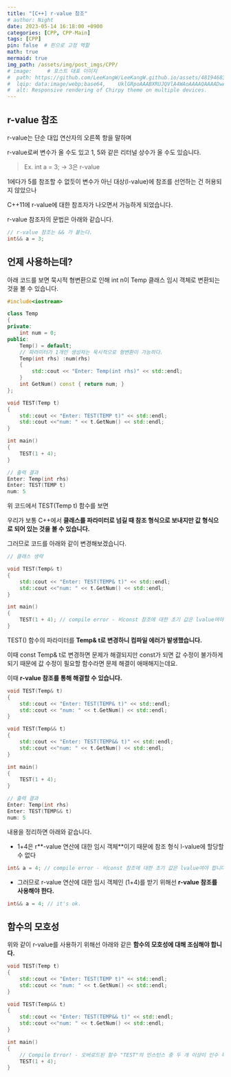 ```yaml
---
title: "[C++] r-value 참조"
# author: Night
date: 2023-05-14 16:18:00 +0900
categories: [CPP, CPP-Main]
tags: [CPP]
pin: false  # 핀으로 고정 역할
math: true
mermaid: true
img_path: /assets/img/post_imgs/CPP/
# image:     # 포스트 대표 이미지
#  path: https://github.com/LeeKangW/LeeKangW.github.io/assets/48194683/7e5b8251-2544-4eea-b702-ad59aa404e9e
#  lqip: data:image/webp;base64,    UklGRpoAAABXRUJQVlA4WAoAAAAQAAAADwAABwAAQUxQSDIAAAARL0AmbZurmr57yyIiqE8oiG0bejIYEQTgqiDA9vqnsUSI6H+oAERp2HZ65qP/VIAWAFZQOCBCAAAA8AEAnQEqEAAIAAVAfCWkAALp8sF8rgRgAP7o9FDvMCkMde9PK7euH5M1m6VWoDXf2FkP3BqV0ZYbO6NA/VFIAAAA
#  alt: Responsive rendering of Chirpy theme on multiple devices.
---
```


## r-value 참조

r-value는 단순 대입 연산자의 오른쪽 항을 말하며

r-value로써 변수가 올 수도 있고 1, 5와 같은 리터널 상수가 올 수도 있습니다.

> Ex. int a = 3; -> 3은 r-value

1에다가 5를 참조할 수 없듯이 변수가 아닌 대상(l-value)에 참조를 선언하는 건 허용되지 않았으나

C++11에 r-value에 대한 참조자가 나오면서 가능하게 되었습니다.

r-value 참조자의 문법은 아래와 같습니다.

```cpp
// r-value 참조는 && 가 붙는다.
int&& a = 3;
```

## 언제 사용하는데?

아래 코드를 보면 묵시적 형변환으로 인해 int n이 Temp 클래스 임시 객체로 변환되는 것을 볼 수 있습니다.

```cpp
#include<iostream>

class Temp
{
private:
	int num = 0;
public:
	Temp() = default;
    // 파라미터가 1개인 생성자는 묵시적으로 형변환이 가능하다.
	Temp(int rhs) :num(rhs)
	{
		std::cout << "Enter: Temp(int rhs)" << std::endl;
	}
	int GetNum() const { return num; }
};

void TEST(Temp t)
{
	std::cout << "Enter: TEST(TEMP t)" << std::endl;
	std::cout <<"num: " << t.GetNum() << std::endl;
}

int main() 
{
	TEST(1 + 4);
}

// 출력 결과
Enter: Temp(int rhs)
Enter: TEST(TEMP t)
num: 5
```

위 코드에서 TEST(Temp t) 함수를 보면

우리가 보통 C++에서 **클래스를 파라미터로 넘길 때 참조 형식으로 보내지만 값 형식으로 되어 있는 것을 볼 수 있습니다.**

그러므로 코드를 아래와 같이 변경해보겠습니다.

```cpp
// 클래스 생략

void TEST(Temp& t)
{
	std::cout << "Enter: TEST(TEMP& t)" << std::endl;
	std::cout <<"num: " << t.GetNum() << std::endl;
}

int main() 
{
	TEST(1 + 4); // compile error - 비const 참조에 대한 초기 값은 lvalue여야 합니다.
}
```

TEST() 함수의 파라미터를 **Temp& t로 변경하니 컴파일 에러가 발생했습니다.**

이때 const Temp& t로 변경하면 문제가 해결되지만 const가 되면 값 수정이 불가하게 되기 때문에 값 수정이 필요할 함수라면 문제 해결이 애매해지는데요.

이때 **r-value 참조를 통해 해결할 수 있습니다.**

```cpp
void TEST(Temp& t)
{
	std::cout << "Enter: TEST(TEMP& t)" << std::endl;
	std::cout << "num: " << t.GetNum() << std::endl;
}

void TEST(Temp&& t)
{
	std::cout << "Enter: TEST(TEMP&& t)" << std::endl;
	std::cout <<"num: " << t.GetNum() << std::endl;
}

int main() 
{
	TEST(1 + 4);
}

// 출력 결과
Enter: Temp(int rhs)
Enter: TEST(TEMP&& t)
num: 5
```

내용을 정리하면 아래와 같습니다.

-   1+4은 r**\-value 연산에 대한 임시 객체**이기 때문에 참조 형식 l-value에 할당할 수 없다  
    

```cpp
int& a = 4; // compile error - 비const 참조에 대한 초기 값은 lvalue여야 합니다.
```

-   그러므로 r-value 연산에 대한 임시 객체인 (1+4)를 받기 위해선 **r-value 참조를 사용해야 한다.**

```cpp
int&& a = 4; // it's ok.
```

## 함수의 모호성

위와 같이 r-value를 사용하기 위해선 아래와 같은 **함수의 모호성에 대해 조심해야 합니다.**

```cpp
void TEST(Temp t)
{
	std::cout << "Enter: TEST(TEMP t)" << std::endl;
	std::cout << "num: " << t.GetNum() << std::endl;
}

void TEST(Temp&& t)
{
	std::cout << "Enter: TEST(TEMP&& t)" << std::endl;
	std::cout <<"num: " << t.GetNum() << std::endl;
}

int main() 
{
	// Compile Error! - 오버로드된 함수 "TEST"의 인스턴스 중 두 개 이상이 인수 목록과 일치합니다.
	TEST(1 + 4); 
}
```